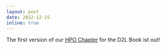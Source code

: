 ```yaml
---
layout: post
date: 2022-12-15
inline: true
---
```



The first version of our [HPO Chapter](https://d2l.ai/chapter_hyperparameter-optimization/) for the D2L Book ist out!
